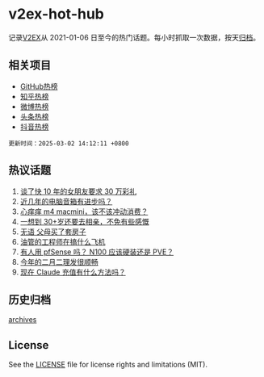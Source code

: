 # v2ex-hot-hub

 记录[V2EX](https://www.v2ex.com/)从 2021-01-06 日至今的热门话题。每小时抓取一次数据，按天[归档](archives)。
 
 ## 相关项目

- [GitHub热榜](https://github.com/snaildev/github-hot-hub)
- [知乎热榜](https://github.com/snaildev/zhihu-hot-hub)
- [微博热榜](https://github.com/snaildev/weibo-hot-hub)
- [头条热榜](https://github.com/snaildev/toutiao-hot-hub)
- [抖音热榜](https://github.com/snaildev/douyin-hot-hub)


 `更新时间：2025-03-02 14:12:11 +0800`

## 热议话题

1. [谈了快 10 年的女朋友要求 30 万彩礼](https://www.v2ex.com/t/1115118)
1. [近几年的电脑音箱有进步吗？](https://www.v2ex.com/t/1115084)
1. [心痒痒 m4 macmini，该不该冲动消费？](https://www.v2ex.com/t/1115174)
1. [一想到 30+岁还要去相亲，不免有些感慨](https://www.v2ex.com/t/1115202)
1. [无语 父母买了套房子](https://www.v2ex.com/t/1115112)
1. [油管的工程师在搞什么飞机](https://www.v2ex.com/t/1115126)
1. [有人用 pfSense 吗？ N100 应该硬装还是 PVE？](https://www.v2ex.com/t/1115102)
1. [今年的二月二理发很顺畅](https://www.v2ex.com/t/1115092)
1. [现在 Claude 充值有什么方法吗？](https://www.v2ex.com/t/1115095)

## 历史归档

[archives](archives)

## License

See the [LICENSE](LICENSE) file for license rights and limitations (MIT).

